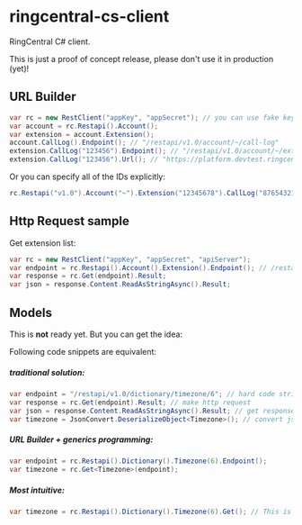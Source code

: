 # ringcentral-cs-client

RingCentral C# client.

This is just a proof of concept release, please don't use it in production (yet)!


## URL Builder

```cs
var rc = new RestClient("appKey", "appSecret"); // you can use fake key and secret if you don't talk to api server.
var account = rc.Restapi().Account();
var extension = account.Extension();
account.CallLog().Endpoint(); // "/restapi/v1.0/account/~/call-log"
extension.CallLog("123456").Endpoint(); // "/restapi/v1.0/account/~/extension/~/call-log/123456"
extension.CallLog("123456").Url(); // "https://platform.devtest.ringcentral.com/restapi/v1.0/account/~/extension/~/call-log/123456"
```

Or you can specify all of the IDs explicitly:

```cs
rc.Restapi("v1.0").Account("~").Extension("12345678").CallLog("87654321").Endpoint(); // "/restapi/v1.0/account/~/extension/12345678/call-log/87654321"
```


## Http Request sample

Get extension list:

```cs
var rc = new RestClient("appKey", "appSecret", "apiServer");
var endpoint = rc.Restapi().Account().Extension().Endpoint(); // /restapi/v1.0/account/~/extension/~
var response = rc.Get(endpoint).Result;
var json = response.Content.ReadAsStringAsync().Result;
```

## Models

This is **not** ready yet. But you can get the idea:

Following code snippets are equivalent:

##### traditional solution:

```cs
var endpoint = "/restapi/v1.0/dictionary/timezone/6"; // hard code string
var response = rc.Get(endpoint).Result; // make http request
var json = response.Content.ReadAsStringAsync().Result; // get response json
var timezone = JsonConvert.DeserializeObject<Timezone>(); // convert json to model
```

##### URL Builder + generics programming:

```cs
var endpoint = rc.Restapi().Dictionary().Timezone(6).Endpoint();
var timezone = rc.Get<Timezone>(endpoint);
```

##### Most intuitive:

```cs
var timezone = rc.Restapi().Dictionary().Timezone(6).Get(); // This is the shortest solution.
```
